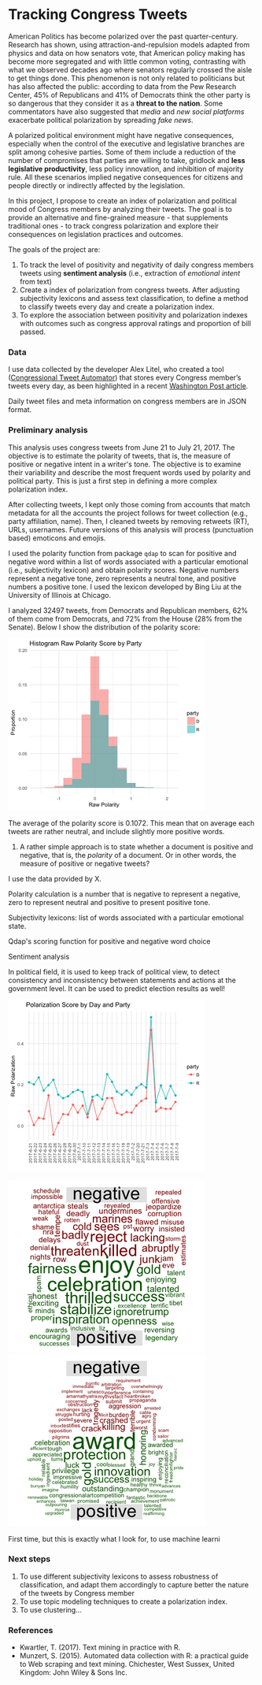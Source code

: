 
# Tracking Congress Tweets

American Politics has become polarized over the past quarter-century. Research has shown, using attraction-and-repulsion models adapted from physics and data on how senators vote, that American policy making has become more segregated and with little common voting, contrasting with what we observed decades ago where senators regularly crossed the aisle to get things done. This phenomenon is not only related to politicians but has also affected the public: according to data from the Pew Research Center, 45% of Republicans and 41% of Democrats think the other party is so dangerous that they consider it as a **threat to the nation**. Some commentators have also suggested that *media* and *new social platforms* exacerbate political polarization by spreading *fake news*.

A polarized political environment might have negative consequences, especially when the control of the executive and legislative branches are split among cohesive parties. Some of them include a reduction of the number of compromises that parties are willing to take, gridlock and **less legislative productivity**,  less policy innovation, and inhibition of majority rule. All these scenarios implied negative consequences for citizens and people directly or indirectly affected by the legislation.

In this project, I propose to create an index of polarization and political mood of Congress members by analyzing their tweets. The goal is to provide an alternative and fine-grained measure - that supplements traditional ones - to track congress polarization and explore their consequences on legislation practices and outcomes.

The goals of the project are:

1. To track the level of positivity and negativity of daily congress members tweets using **sentiment analysis** (i.e., extraction of *emotional intent* from text)
2. Create a index of polarization from congress tweets. After adjusting subjectivity lexicons and assess text classification, to define a method to classify tweets every day and create a polarization index.
4. To explore the association between positivity and polarization indexes with outcomes such as congress approval ratings and proportion of bill passed.

### Data

I use data collected by the developer Alex Litel, who created a tool ([Congressional Tweet Automator](https://github.com/alexlitel/congresstweets)) that stores every Congress member’s tweets every day, as been highlighted in a recent [Washington Post article](https://www.washingtonpost.com/news/politics/wp/2017/06/26/how-congress-tweets-visualized/?utm_term=.6e80a8653a5f).

Daily tweet files and meta information on congress members are in JSON format.

### Preliminary analysis

This  analysis uses congress tweets from June 21 to July 21, 2017. The objective is to estimate the polarity of tweets, that is, the measure of positive or negative intent in a writer's tone. The objective is to examine their variability and describe the most frequent words used by polarity and political party. This is just a first step in defining a more complex polarization index.

After collecting tweets, I kept only those coming from accounts that match metadata for all the accounts the project follows for tweet collection (e.g., party affiliation, name). Then, I cleaned tweets by removing retweets (RT), URLs, usernames. Future versions of this analysis will process (punctuation based) emoticons and emojis.

I used the polarity function from package `qdap` to scan for positive and negative word within a list of words associated with a particular emotional (i.e.,  subjectivity lexicon) and obtain polarity scores. Negative numbers represent a negative tone, zero represents a neutral tone, and positive numbers a positive tone. I used the lexicon developed by Bing Liu at the University of Illinois at Chicago.

I analyzed 32497 tweets, from Democrats and Republican members, 62% of them come from Democrats, and 72% from the House (28% from the Senate). Below I show the distribution of the polarity score:

![](figures/hist_polarity.png)

The average of the polarity score is 0.1072. This mean that on average each tweets are rather neutral, and include slightly more positive words.

1. A rather simple approach is to state whether a document is positive and negative, that is, the *polarity* of a document. Or in other words, the measure of positive or negative tweets?

I use the data provided by X.

Polarity calculation is a number that is negative to represent a negative, zero to represent neutral and positive to present positive tone.

Subjectivity lexicons: list of words associated with a particular emotional state.

Qdap's scoring function for positive and negative word choice

Sentiment analysis

In political field, it is used to keep track of political view, to detect consistency and inconsistency between statements and actions at the government level. It can be used to predict election results as well!



![](figures/trend_polarity.png)

![](figures/words_d.png)
![](figures/words_r.png)

First time, but this is exactly what I look for, to use machine learni
### Next steps

1. To use different subjectivity lexicons to assess robustness of classification, and adapt them accordingly to capture better the nature of the tweets by Congress member
2. To use topic modeling techniques to create a polarization index.
3. To use clustering...

### References

- Kwartler, T. (2017). Text mining in practice with R.
- Munzert, S. (2015). Automated data collection with R: a practical guide to Web scraping and text mining. Chichester, West Sussex, United Kingdom: John Wiley & Sons Inc.
